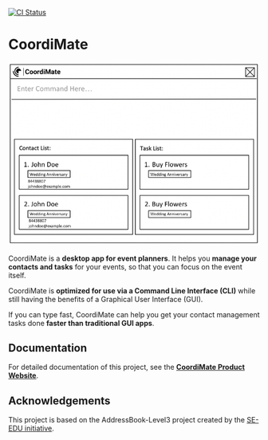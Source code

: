 [![CI Status](https://github.com/AY2324S1-CS2103T-T10-2/tp/workflows/Java%20CI/badge.svg)](https://github.com/AY2324S1-CS2103T-T10-2/tp/actions)

# CoordiMate

![Ui](docs/images/Ui.png)

CoordiMate is a **desktop app for event planners**. It helps you **manage your contacts and tasks** for your events, so that you can focus on the event itself.

CoordiMate is **optimized for use via a Command Line Interface (CLI)** while still having the benefits of a Graphical User Interface (GUI).

If you can type fast, CoordiMate can help you get your contact management tasks done **faster than traditional GUI apps**.

## Documentation

For detailed documentation of this project, see the **[CoordiMate Product Website](https://ay2324s1-cs2103t-t10-2.github.io/tp/)**.

## Acknowledgements

This project is based on the AddressBook-Level3 project created by the [SE-EDU initiative](https://se-education.org).
